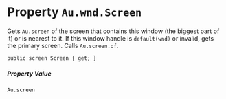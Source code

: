 # Property `Au.wnd.Screen`

Gets `Au.screen` of the screen that contains this window (the biggest part of it) or is nearest to it. If this window handle is `default(wnd)` or invalid, gets the primary screen. Calls `Au.screen.of`.

```
public screen Screen { get; }
```

##### Property Value

`Au.screen`